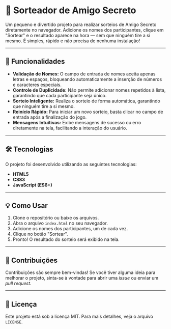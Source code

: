 # 🎁 Sorteador de Amigo Secreto

Um pequeno e divertido projeto para realizar sorteios de Amigo Secreto diretamente no navegador. Adicione os nomes dos participantes, clique em "Sortear" e o resultado aparece na hora — sem que ninguém tire a si mesmo. É simples, rápido e não precisa de nenhuma instalação!

---

## 🚀 Funcionalidades

- **Validação de Nomes:** O campo de entrada de nomes aceita apenas letras e espaços, bloqueando automaticamente a inserção de números e caracteres especiais.
- **Controle de Duplicidade:** Não permite adicionar nomes repetidos à lista, garantindo que cada participante seja único.
- **Sorteio Inteligente:** Realiza o sorteio de forma automática, garantindo que ninguém tire a si mesmo.
- **Reinício Rápido:** Para iniciar um novo sorteio, basta clicar no campo de entrada após a finalização do jogo.
- **Mensagens Intuitivas:** Exibe mensagens de sucesso ou erro diretamente na tela, facilitando a interação do usuário.

---

## 🛠️ Tecnologias

O projeto foi desenvolvido utilizando as seguintes tecnologias:

- **HTML5**
- **CSS3**
- **JavaScript (ES6+)**

---

## 💡 Como Usar

1.  Clone o repositório ou baixe os arquivos.
2.  Abra o arquivo `index.html` no seu navegador.
3.  Adicione os nomes dos participantes, um de cada vez.
4.  Clique no botão "Sortear".
5.  Pronto! O resultado do sorteio será exibido na tela.

---

## 🤝 Contribuições

Contribuições são sempre bem-vindas! Se você tiver alguma ideia para melhorar o projeto, sinta-se à vontade para abrir uma *issue* ou enviar um *pull request*.

---

## 📄 Licença

Este projeto está sob a licença MIT. Para mais detalhes, veja o arquivo `LICENSE`.
